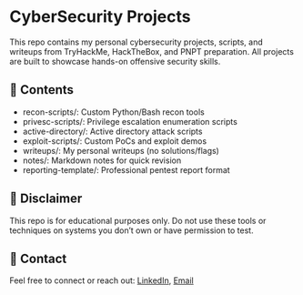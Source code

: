 # CyberSecurity Projects

This repo contains my personal cybersecurity projects, scripts, and writeups from TryHackMe, HackTheBox, and PNPT preparation. All projects are built to showcase hands-on offensive security skills.

## 📁 Contents

- recon-scripts/: Custom Python/Bash recon tools
- privesc-scripts/: Privilege escalation enumeration scripts
- active-directory/: Active directory attack scripts
- exploit-scripts/: Custom PoCs and exploit demos
- writeups/: My personal writeups (no solutions/flags)
- notes/: Markdown notes for quick revision
- reporting-template/: Professional pentest report format

## 📢 Disclaimer
This repo is for educational purposes only. Do not use these tools or techniques on systems you don’t own or have permission to test.

## 📧 Contact
Feel free to connect or reach out: [LinkedIn](http://linkedin.com/in/soni-pranav), [Email](pranavsoni181@gmail.com)
